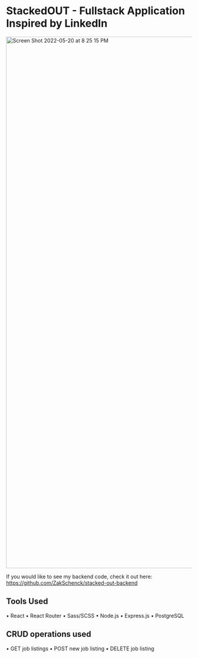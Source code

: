 # StackedOUT - Fullstack Application Inspired by LinkedIn

<img width="1440" alt="Screen Shot 2022-05-20 at 8 25 15 PM" src="https://user-images.githubusercontent.com/91504668/169658840-4d1f6521-6fb3-404d-b895-007ed43fea27.png">

If you would like to see my backend code, check it out here: https://github.com/ZakSchenck/stacked-out-backend

## Tools Used
• React 
• React Router
• Sass/SCSS
• Node.js
• Express.js
• PostgreSQL

## CRUD operations used
• GET job listings
• POST new job listing
• DELETE job listing

